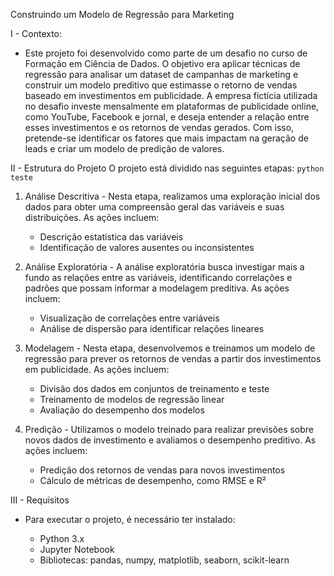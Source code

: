 Construindo um Modelo de Regressão para Marketing

I - Contexto: 
  - Este projeto foi desenvolvido como parte de um desafio no curso de Formação em Ciência de Dados. O objetivo era aplicar técnicas de regressão para analisar um dataset de campanhas de marketing e construir um modelo preditivo que estimasse o retorno de vendas baseado  em investimentos em publicidade.  A empresa fictícia utilizada no desafio investe mensalmente em plataformas de publicidade online, como YouTube, Facebook e jornal, e deseja entender a relação entre esses investimentos e os retornos de vendas gerados. Com isso, pretende-se identificar os fatores que mais impactam na geração de leads e criar um modelo de predição de valores.

II - Estrutura do Projeto
  O projeto está dividido nas seguintes etapas: 
  ```python teste```
  

  1. Análise Descritiva
    - Nesta etapa, realizamos uma exploração inicial dos dados para obter uma compreensão geral das variáveis e suas distribuições. As ações incluem:

      * Descrição estatística das variáveis
      * Identificação de valores ausentes ou inconsistentes
  
  2. Análise Exploratória
    - A análise exploratória busca investigar mais a fundo as relações entre as variáveis, identificando correlações e padrões que possam informar a modelagem preditiva. As ações incluem:

      * Visualização de correlações entre variáveis
      * Análise de dispersão para identificar relações lineares
    
  3. Modelagem
    - Nesta etapa, desenvolvemos e treinamos um modelo de regressão para prever os retornos de vendas a partir dos investimentos em publicidade. As ações incluem:

      * Divisão dos dados em conjuntos de treinamento e teste
      * Treinamento de modelos de regressão linear
      * Avaliação do desempenho dos modelos
  4. Predição
    - Utilizamos o modelo treinado para realizar previsões sobre novos dados de investimento e avaliamos o desempenho preditivo. As ações incluem:

      * Predição dos retornos de vendas para novos investimentos
      * Cálculo de métricas de desempenho, como RMSE e R²


III - Requisitos
  - Para executar o projeto, é necessário ter instalado:

    * Python 3.x
    * Jupyter Notebook
    * Bibliotecas: pandas, numpy, matplotlib, seaborn, scikit-learn
